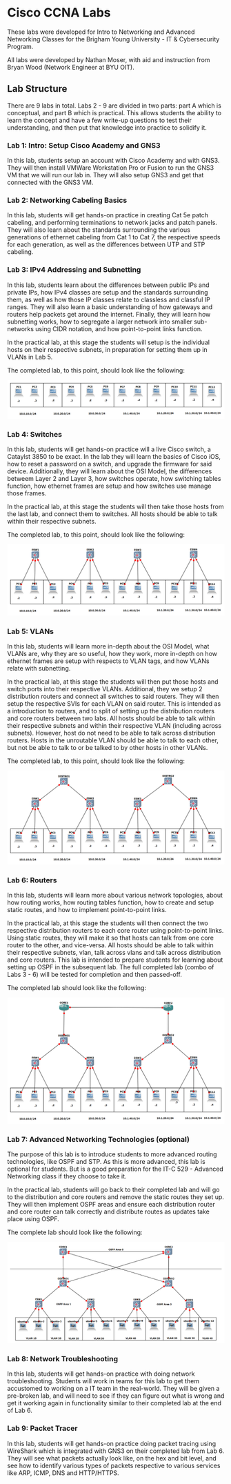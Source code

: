# Cisco CCNA Labs

These labs were developed for Intro to Networking and Advanced Networking Classes for the Brigham Young University - IT & Cybersecurity Program.

All labs were developed by Nathan Moser, with aid and instruction from Bryan Wood (Network Engineer at BYU OIT).

## Lab Structure

There are 9 labs in total. Labs 2 - 9 are divided in two parts: part A which is conceptual, and part B which is practical. This allows students the ability to learn the concept and have a few write-up questions to test their understanding, and then put that knowledge into practice to solidify it.

### Lab 1: Intro: Setup Cisco Academy and GNS3

In this lab, students setup an account with Cisco Academy and with GNS3. They will then install VMWare Workstation Pro or Fusion to run the GNS3 VM that we will run our lab in. They will also setup GNS3 and get that connected with the GNS3 VM.

### Lab 2: Networking Cabeling Basics

In this lab, students will get hands-on practice in creating Cat 5e patch cabeling, and performing terminations to network jacks and patch panels. They will also learn about the standards surrounding the various generations of ethernet cabeling from Cat 1 to Cat 7, the respective speeds for each generation, as well as the differences between UTP and STP cabeling.

### Lab 3: IPv4 Addressing and Subnetting

In this lab, students learn about the differences between public IPs and private IPs, how IPv4 classes are setup and the standards surrounding them, as well as how those IP classes relate to classless and classful IP ranges. They will also learn a basic understanding of how gateways and routers help packets get around the internet. Finally, they will learn how subnetting works, how to segregate a larger network into smaller sub-networks using CIDR notation, and how point-to-point links function.

In the practical lab, at this stage the students will setup is the individual hosts on their respective subnets, in preparation for setting them up in VLANs in Lab 5.

The completed lab, to this point, should look like the following:

![Completed Lab 3](/assets/images/gns3/Lab-3.png "Completed Lab 3")

### Lab 4: Switches

In this lab, students will get hands-on practice will a live Cisco switch, a Cataylst 3850 to be exact. In the lab they will learn the basics of Cisco iOS, how to reset a password on a switch, and upgrade the firmware for said device. Additionally, they will learn about the OSI Model, the differences betweem Layer 2 and Layer 3, how switches operate, how switching tables function, how ethernet frames are setup and how switches use manage those frames.

In the practical lab, at this stage the students will then take those hosts from the last lab, and connect them to switches. All hosts should be able to talk within their respective subnets.

The completed lab, to this point, should look like the following:

![Completed Lab 4](/assets/images/gns3/Lab-4.png "Completed Lab 4")
 
### Lab 5: VLANs

In this lab, students will learn more in-depth about the OSI Model, what VLANs are, why they are so useful, how they work, more in-depth on how ethernet frames are setup with respects to VLAN tags, and how VLANs relate with subnetting.

In the practical lab, at this stage the students will then put those hosts and switch ports into their respective VLANs. Additional, they we setup 2 distribution routers and connect all switches to said routers. They will then setup the respective SVIs for each VLAN on said router. This is intended as a introduction to routers, and to split of setting up the distribution routers and core routers between two labs. All hosts should be able to talk within their respective subnets and within their respective VLAN (including across subnets). However, host do not need to be able to talk across distribution routers. Hosts in the unroutable VLAN should be able to talk to each other, but not be able to talk to or be talked to by other hosts in other VLANs.

The completed lab, to this point, should look like the following:

![Completed Lab 5](/assets/images/gns3/Lab-5.png "Completed Lab 5")

### Lab 6: Routers

In this lab, students will learn more about various network topologies, about how routing works, how routing tables function, how to create and setup static routes, and how to implement point-to-point links.

In the practical lab, at this stage the students will then connect the two respective distribution routers to each core router using point-to-point links. Using static routes, they will make it so that hosts can talk from one core router to the other, and vice-versa. All hosts should be able to talk within their respective subnets, vlan, talk across vlans and talk across distribution and core routers. This lab is intended to prepare students for learning about setting up OSPF in the subsequent lab. The full completed lab (combo of Labs 3 - 6) will be tested for completion and then passed-off.

The completed lab should look like the following:

![Completed Lab 6](/assets/images/gns3/Lab-6.png "Completed Lab 6")

### Lab 7: Advanced Networking Technologies (optional)

The purpose of this lab is to introduce students to more advanced routing technologies, like OSPF and STP. As this is more advanced, this lab is optional for students. But is a good preparation for the IT-C 529 - Advanced Networking class if they choose to take it.

In the practical lab, students will go back to their completed lab and will go to the distribution and core routers and remove the static routes they set up. They will then implement OSPF areas and ensure each distribution router and core router can talk correctly and distribute routes as updates take place using OSPF.

The complete lab should look like the following: 

![Completed Lab 7](/assets/images/gns3/Lab-7.png "Completed Lab 7")

### Lab 8: Network Troubleshooting

In this lab, students will get hands-on practice with doing network troubleshooting. Students will work in teams for this lab to get them accustomed to working on a IT team in the real-world. They will be given a pre-broken lab, and will need to see if they can figure out what is wrong and get it working again in functionality similar to their completed lab at the end of Lab 6.

### Lab 9: Packet Tracer

In this lab, students will get hands-on practice doing packet tracing using WireShark which is integrated with GNS3 on their completed lab from Lab 6. They will see what packets actually look like, on the hex and bit level, and see how to identify various types of packets respective to various services like ARP, ICMP, DNS and HTTP/HTTPS.
